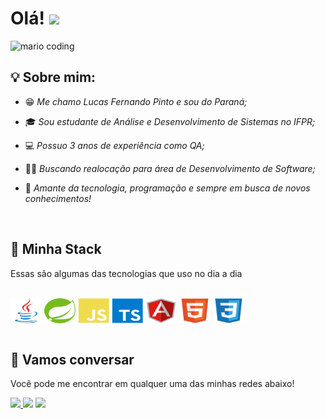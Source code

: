 <h1>Olá!  <img src="https://media.giphy.com/media/hvRJCLFzcasrR4ia7z/giphy.gif" width="30px"></h1>

![mario coding](https://i.imgur.com/1ZvVkDc.gif)

## 💡 Sobre mim:

 - 😁 *Me chamo Lucas Fernando Pinto e sou do Paraná;* 

 - 🎓 *Sou estudante de Análise e Desenvolvimento de Sistemas no IFPR;* 

 - 💻 *Possuo 3 anos de experiência como QA;*

 - 👨‍💻 *Buscando realocação para área de Desenvolvimento de Software;*
 
 - 💬 *Amante da tecnologia, programação e sempre em busca de novos conhecimentos!* 

<br>

## 🔮 Minha Stack
 Essas são algumas das tecnologias que uso no dia a dia
 

<div style="display: inline_block"><br>
  <img align="center" alt="Lucas-Java" height="40" width="50" src="https://raw.githubusercontent.com/devicons/devicon/master/icons/java/java-original.svg">
  <img align="center" alt="Lucas-Spring" height="40" width="50" src="https://raw.githubusercontent.com/devicons/devicon/master/icons/spring/spring-original.svg">
  <img align="center" alt="Lucas-Js" height="40" width="50" src="https://raw.githubusercontent.com/devicons/devicon/master/icons/javascript/javascript-plain.svg">
  <img align="center" alt="Lucas-Ts" height="40" width="50" src="https://raw.githubusercontent.com/devicons/devicon/master/icons/typescript/typescript-plain.svg">
  <img align="center" alt="Lucas-Angular" height="40" width="50" src="https://raw.githubusercontent.com/devicons/devicon/master/icons/angularjs/angularjs-original.svg">
  <img align="center" alt="Lucas-HTML" height="40" width="50" src="https://raw.githubusercontent.com/devicons/devicon/master/icons/html5/html5-original.svg">
  <img align="center" alt="Lucas-CSS" height="40" width="50" src="https://raw.githubusercontent.com/devicons/devicon/master/icons/css3/css3-original.svg">
</div>

<br>

## :speech_balloon: Vamos conversar  

Você pode me encontrar em qualquer uma das minhas redes abaixo! 

<div>
 <a href="https://www.linkedin.com/in/lucas-fernando-pinto-17aa8420a/" target="_blank"><img src="https://img.shields.io/badge/-LinkedIn-%230077B5?style=for-the-badge&logo=linkedin&logoColor=white" target="_blank"</a> 
 <a href="https://instagram.com/_lucasfpinto" target="_blank"><img src="https://img.shields.io/badge/-Instagram-%23E4405F?style=for-the-badge&logo=instagram&logoColor=white" target="_blank"></a>
 <a href = "mailto:lucas.fernando.p7@gmail.com"><img src="https://img.shields.io/badge/Gmail-D14836?style=for-the-badge&logo=gmail&logoColor=white" target="_blank"></a>
</div>
